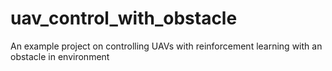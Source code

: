 # uav_control_with_obstacle
An example project on controlling UAVs with reinforcement learning with an obstacle in environment

